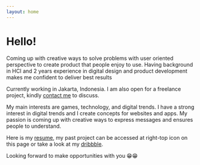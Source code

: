 ```yaml
---
layout: home
---
```

# Hello!

Coming up with creative ways to solve problems with user oriented perspective to create product that people enjoy to use. Having background in HCI and 2 years experience in digital design and product development makes me confident to deliver best results

Currently working in Jakarta, Indonesia. I am also open for a freelance project, kindly [contact me](mailto:aridantang@gmail.com) to discuss.

My main interests are games, technology, and digital trends. I have a strong interest in digital trends and I create concepts for websites and apps. My passion is coming up with creative ways to express messages and ensures people to understand.

Here is my [resume](https://i.imgur.com/7jJq61V.jpg), my past project can be accessed at right-top icon on this page or take a look at my [dribbble](https://dribbble.com/aridantang).

Looking forward to make opportunities with you 😁😁
